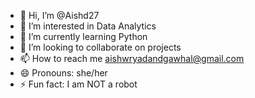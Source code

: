 - 👋 Hi, I’m @Aishd27
- 👀 I’m interested in Data Analytics
- 🌱 I’m currently learning Python
- 💞️ I’m looking to collaborate on projects
- 📫 How to reach me aishwryadandgawhal@gmail.com
- 😄 Pronouns: she/her
- ⚡ Fun fact: I am NOT a robot

<!---
Aishd27/Aishd27 is a ✨ special ✨ repository because its `README.md` (this file) appears on your GitHub profile.
You can click the Preview link to take a look at your changes.
--->
